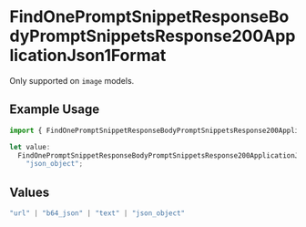 # FindOnePromptSnippetResponseBodyPromptSnippetsResponse200ApplicationJson1Format

Only supported on `image` models.

## Example Usage

```typescript
import { FindOnePromptSnippetResponseBodyPromptSnippetsResponse200ApplicationJson1Format } from "orq-poc-typescript-multi-env-version/models/operations";

let value:
  FindOnePromptSnippetResponseBodyPromptSnippetsResponse200ApplicationJson1Format =
    "json_object";
```

## Values

```typescript
"url" | "b64_json" | "text" | "json_object"
```